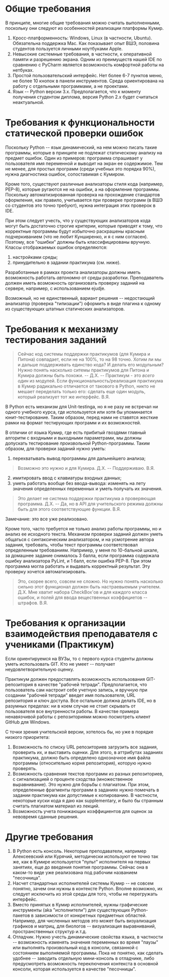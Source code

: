 Общие требования
================

В принципе, многие общие требования можно считать выполненными, поскольку они следуют из особенностей реализации платформы Кумир.

1. Кросс-платформенность: Windows, Linux (в частности, Ubuntu). Обязательна поддержка Mac. Как показывает опыт ВШЭ, половина студентов пользуется личными ноутбуками Apple.
2. Невысокие системные требования, в частности, к оперативной памяти и разрешению экрана. Одним из преимуществ нашей IDE по сравнению с PyCharm является возможность комфортной работы на нетбуках.
3. Простой пользовательский интерфейс. Нет более 6-7 пунктов меню, не более 10 кнопок в панели инструментов. Среда ориентирована на работу с отдельными программами, а не проектами.
4. Язык -- Python версии 3.x. Предполагается, что к моменту получения студентом диплома, версия Python 2.x будет считаться неактуальной.


Требования к функциональности статической проверки ошибок
=========================================================

Поскольку Python -- язык динамический, на нем можно писать такие программы, которые в принципе не подлежат статическому анализу на предмет ошибок. Один из примеров: программа спрашивает у пользователя имя переменной и выводит на экран ее содержимое. Тем не менее, для простых программ (среди учебных это порядка 90%), нужна диагностика ошибок, сопоставимая с Кумиром.

Кроме того, существуют различные анализаторы стиля кода (например, PEP-8), которые ругаются не на ошибки, а на оформление программы. Поскольку автоматизированная проверка на прохождение стандартов оформления, как правило, учитывается при проверке программ (в ВШЭ со студентов это точно требуют), нужна интеграция этих проверок в IDE.

При этом следует учесть, что у существующих анализаторов кода могут быть достаточно строгие критерии, которые приводят к тому, что корректные программы будут избыточно раскрашены красным подчеркиванием (что не любит Кунширенко, и я с ним согласен). Поэтому, все "ошибки" должны быть классифицированы вручную. Классы отображаемых ошибок определяются:
1) настройками среды;
2) принудительно в задании практикума (см. ниже).

Разработанные в рамках проекта анализаторы должны иметь возможность работать *автономно* от среды разработки. Преподаватель должен иметь возможность организовать проверку заданий на сервере, например, с использованием ejudje.

Возможный, но не единственный, вариант решения -- недостающий анализатор (проверка "типизации") оформить в виде плагина к одному из существующих штатных статических анализаторов.


Требования к механизму тестирования заданий
===========================================
> Сейчас код системы поддержки практикумов (для Кумира и Питона) совпадает, если не на 100%,  то на 98 точно. Хотим ли мы и дальше поддерживать 
> единство кода? И делать его модульным? Нужно понять насколько ситемы практикумов для Питона и Кумира должны быть похожи. -- Д.Х.
> -- Практикум - это *всего один* из модулей. Если функциональность/реализация практикума в Кумир радикально отличается от такового в Python, никто не мешает переделать 
только его: сделать еще один модуль, который реализует тот же интерфейс. В.Я.



В Python есть механизм для Unit-testinga, но я не разу не встречал ни одного учебного курса, где используется или хотя бы упоминается юнит-тестирование. Таким образом, перед нами не ставятся жесткие рамки на формат тестирующих программ и их возможностей.

В отличии от языка Кумир, где есть прибитый гвоздями главный алгоритм с входными и выходными параметрами, мы должны допускать тестирование *произвольной* Python-программы. Таким образом, для проверки заданий нужно уметь:
1) перехватывать вывод программы для дальнейшего анализа;
> Возможно это нужно и для Кумира. Д.Х.
> -- Поддерживаю. В.Я.

2) имитировать ввод с клавиатуры входных данных;
3) уметь работать вообще без ввода-вывода: изменять на лету значения определенных переменных и уметь получать их значения.
> Это делает не система поддержки практикума а проверяющая программа. Д.Х.
> -- Да, но в API для учительского режима должны быть для этого соответствующие функции. В.Я.

Замечание: это все уже реализовано.

Кроме того, часто требуется не только анализ работы программы, но и анализ ее исходного текста. Механизм проверки заданий должен уметь общаться с синтаксическим анализатором, и на усмотрение автора задания, требовать, чтобы текст программы соответствовал определенным требованиям.
Например, у меня по 10-бальной шкале, за домашнее задание снималось 3 балла, если программа содержала ошибку анализатора PyLint, и 1 балл, если ошибка PEP-8. При этом программа могла работать и выдавать корректный результат. Эту проверку хочется автоматизировать.
> Это, скорее всего, совсем не сложно. Но нужно понять насколько сильно этот функционал должен быть настраевыемым учителем. Д.Х.
> Мне хватит набора CheckBox'ов и для каждого класса ошибок, и полей для ввода вещественных коэффициетов -- штрафов. В.Я.


Требования к организации взаимодействия преподавателя с учениками (Практикум)
=============================================================================

Если ориентируемся на ВУЗы, то с первого курса студенты должны уметь использовать GIT. Кто не умеет -- получает неудовлетворительную оценку.

Практикум должен предоставлять возможность использования GIT-репозитория в качестве "рабочей тетради". Предполагается, что пользователь сам настроит себе учетную запись, и вручную при создании "рабочей тетради" введет имя пользователя, URL репозитория и ключ доступа. Все остальное должна делать IDE, но в разумных пределах: ни в коем случае не стоит скрывать от пользователя все внутренности работы. В качестве примера ненавязчивой работы с репозиториями можно посмотреть клиент GitHub для Windows.

С точки зрения учительской версии, хотелось бы, но уже в порядке низкого приоритета:
1. Возможность по списку URL репозиториев загрузить все задания, проверить их, и выставить оценки. Для этого, в аттрибутах заданиях практикума, должно быть определено однозначное имя файла программы (относительно корня репозитория), которую нужно проверять.
2. Возможность сравнения текстов программ из разных репозиториев, с сигнализацией о проценте сходства (множественное выравнивание). Это нужно для борьбы с плагиатом. При этом, определенные фрагменты программ в заданиях нужно помечать в задании практикума как допустимые к копированию. В частности, некоторые куски кода я даю как supplementary, и было бы странным считать плагиатом материал из лекций.
3. Возможность учета понижающих коэффициентов для оценок за невовремя сданные решения.

Другие требования
=================

1. В Python есть консоль. Некоторые преподаватели, например Алексеевский или Курячий, методически используют ее точно так же, как в Кумире используется "пульт" исполнителя на первых занятиях, еще до введения понятия программы. Сейчас она в каком-то виде уже реализована под рабочим названием "песочница".
2. Насчет стандартных исполнителей системы Кумир -- не совсем понятно, зачем они нужны в контексте Python. Вполне возможно, их следует исключить из этой среды для того, чтобы не перегружать интерфейс.
3. Вместо принятых в Кумир исполнителей, нужны графические инструменты (aka "исполнители") для существующих Python-пакетов в зависимости от конкретных предметных областей. Например, для численных методов это может быть визуализация графиков и матриц, для биологов -- визуализация выравниваний, пространственных структур и.т.д.
4. Отладчик. Нужно учесть динамические свойства языка, в частности -- возможность изменять значения переменных во время "паузы" или выполнять произвольный код в консоли, связанной с состоянием выполняемой программы. Пока не понятно, как сделать удобнее -- заводить отдельную мини-консоль в отладчике, либо предусмотреть возможность переключения контекста в основной консоли, которая используется в качестве "песочницы".

